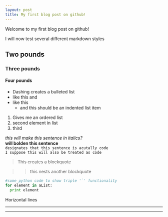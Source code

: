 ```yaml
---
layout: post
title: My first blog post on github!
---
```


Welcome to my first blog post on github!

I will now test several different markdown styles

## Two pounds

### Three pounds

#### Four pounds

- Dashing creates a bulleted list
- like this and
- like this
  - and this should be an indented list item


1. Gives me an ordered list
2. second element in list
3. third


_this will make this sentence in italics?_  
**will bolden this sentence**  
`designates that this sentence is acutally code`  
`I suppose this will also be treated as code`  


> This creates a blockquote

>> this nests another blockquote


```python
#some python code to show triple '`' functionality
for element in aList:
  print element
```

Horizontal lines

----
****
